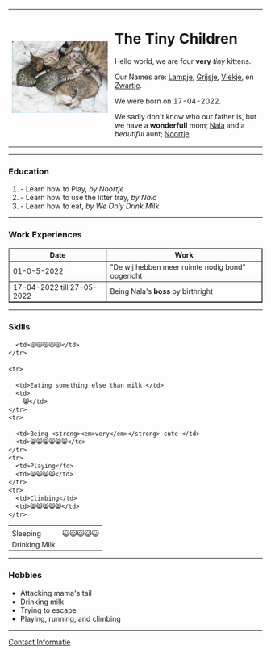<!DOCTYPE html>
<html lang="en" dir="ltr">

<head>
  <meta charset="utf-8">
  <title>🐈♥ The Tiny Kittens Personal site</title>
</head>

<body>
  <table cellspacing="20">
    <tr>
      <td><img src="Kittens klein.png" alt="Photo Sleeping Kittens"></td>
      <td>
        <h1>The Tiny Children</h1>
        <p>Hello world, we are four <strong>very</strong> <em>tiny</em> kittens.</p>
        <p>Our Names are: <a href="Lampje.jpg">Lampje</a>, <a href="Grijsje.jpg">Grijsje</a>, <a href="Vlekje.jpg">Vlekje</a>, en <a href="Zwartje.jpg">Zwartje</a>. </p>
        <p>We were born on 17-04-2022.</p>
        <p>We sadly don't know who our father is, but we have a <strong>wonderfull</strong> mom; <a href="Nala.jpg">Nala</a>
          and a <em>beautiful</em> aunt; <a href="Noortje.jpg">Noortje</a>.</p>
      </td>
    </tr>
  </table>
  <hr size:"3" noshade>
  <h3>Education</h3>
  <ol>
    <li>- Learn how to Play, <em> by Noortje</em></li>
    <li>- Learn how to use the litter tray, <em>by Nala</em></li>
    <li>- Learn how to eat, <em>by We Only Drink Milk</em> </li>
  </ol>
  <hr>
  <h3>Work Experiences</h3>
  <table border="1" cellspacing="10">
    <thead>
      <tr>
        <th>Date</th>
        <th>Work</th>
      </tr>
    </thead>
    <tbody>
      <tr>
        <td>01-0-5-2022</td>
        <td>"De wij hebben meer ruimte nodig bond" opgericht</td>
      </tr>
      <tr>
        <td>17-04-2022 till 27-05-2022</td>
        <td>Being Nala's <strong>boss</strong> by birthright</td>
      </tr>
    </tbody>
  </table>
  <hr>
  <h3>Skills</h3>
  <table cellspacing="10">
    <tr>
      <td>
    <tr>
      <td>Sleeping </td>
      <td>😺😺😺😺😺</td>
    <tr>
      <td>Drinking Milk </td>

      <td>😸😸😸😸😸</td>
    </tr>

    <tr>

      <td>Eating something else than milk </td>
      <td>
        😸</td>
    </tr>
    <tr>

      <td>Being <strong><em>very</em></strong> cute </td>
      <td>😸😸😸😸😸😸</td>
    </tr>
    <tr>
      <td>Playing</td>
      <td>😸😸😸😸</td>
    </tr>
    <tr>
      <td>Climbing</td>
      <td>😸😸😸😸😸</td>
    </tr>
  </table>
  <hr>
  <h3>Hobbies</h3>
  <ul>
    <li>Attacking mama's tail</li>
    <li>Drinking milk</li>
    <li>Trying to escape</li>
    <li>Playing, running, and climbing</li>
  </ul>

  <hr>
  <a href="Contact info.html">Contact Informatie</a>
</body>

</html>

